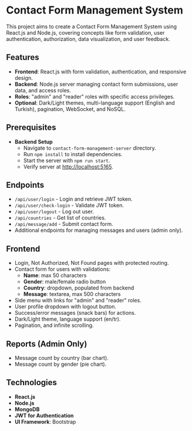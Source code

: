 # Contact Form Management System

This project aims to create a Contact Form Management System using React.js and Node.js, covering concepts like form validation, user authentication, authorization, data visualization, and user feedback.

## Features

- **Frontend**: React.js with form validation, authentication, and responsive design.
- **Backend**: Node.js server managing contact form submissions, user data, and access roles.
- **Roles**: "admin" and "reader" roles with specific access privileges.
- **Optional**: Dark/Light themes, multi-language support (English and Turkish), pagination, WebSocket, and NoSQL.

## Prerequisites

- **Backend Setup**
  - Navigate to `contact-form-management-server` directory.
  - Run `npm install` to install dependencies.
  - Start the server with `npm run start`.
  - Verify server at [http://localhost:5165](http://localhost:5165).

## Endpoints

- `/api/user/login` - Login and retrieve JWT token.
- `/api/user/check-login` - Validate JWT token.
- `/api/user/logout` - Log out user.
- `/api/countries` - Get list of countries.
- `/api/message/add` - Submit contact form.
- Additional endpoints for managing messages and users (admin only).

## Frontend

- Login, Not Authorized, Not Found pages with protected routing.
- Contact form for users with validations:
  - **Name**: max 50 characters
  - **Gender**: male/female radio button
  - **Country**: dropdown, populated from backend
  - **Message**: textarea, max 500 characters
- Side menu with links for "admin" and "reader" roles.
- User profile dropdown with logout button.
- Success/error messages (snack bars) for actions.
- Dark/Light theme, language support (en/tr).
- Pagination, and infinite scrolling.

## Reports (Admin Only)

- Message count by country (bar chart).
- Message count by gender (pie chart).


## Technologies

- **React.js**
- **Node.js**
- **MongoDB**
- **JWT for Authentication**
- **UI Framework**: Bootstrap
